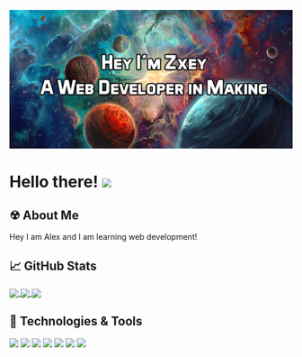 
[![Header](https://raw.githubusercontent.com/Zxey10/Zxey10/master/githubpng.png "Header")](https://github.com/Zxey10/)

# Hello there! <img src="https://media.giphy.com/media/26tn33aiTi1jkl6H6/giphy.gif" width="50px">

## &#x2622; About Me
Hey I am Alex and I am learning web development!


## &#x1f4c8; GitHub Stats


<a href="https://github.com/Zxey10/github-readme-stats">
  <img align="center" src="https://github-readme-stats.vercel.app/api?username=Zxey10&show_icons=true&theme=radical" />
</a>

<a href="https://github.com/Zxey10">
  <img align="center" src="https://github-readme-stats.vercel.app/api/top-langs/?username=Zxey10&layout=compact&theme=radical" />
</a>

<a href="https://github.com/Zxey10">
  <img align="center" src="https://github-readme-stats.vercel.app/api/wakatime?username=Zxey10&theme=radical" />
</a>



## 🔧 Technologies & Tools
![](https://img.shields.io/badge/Editor-VS%20CODE-informational?style=flat&logo=visualstudiocode&logoColor=blue&color=orange)
![](https://img.shields.io/badge/OS-Windows-informational?style=flat&logo=windows&logoColor=blue&color=orange)
![](https://img.shields.io/badge/CODE-HTML-informational?style=flat&logo=html5&logoColor=red&color=orange)
![](https://img.shields.io/badge/CODE-CSS-informational?style=flat&logo=css3&logoColor=blue&color=orange)
![](https://img.shields.io/badge/CODE-JS-informational?style=flat&logo=javascript&logoColor=fff200&color=orange)
![](https://img.shields.io/badge/CODE-REACT-informational?style=flat&logo=react&logoColor=00aeff&color=orange)
![](https://img.shields.io/badge/DB-MongoDB-informational?style=flat&logo=mongodb&logoColor=green&color=orange)



<!-- links to social media icons -->

<!-- icons with padding -->

[1.1]: http://i.imgur.com/tXSoThF.png (twitter icon with padding)
[2.1]: http://i.imgur.com/0o48UoR.png (github icon with padding)

<!-- icons without padding -->

[1.2]: http://i.imgur.com/wWzX9uB.png (twitter icon without padding)
[2.2]: http://i.imgur.com/9I6NRUm.png (github icon without padding)
[3.2]: https://raw.githubusercontent.com/MartinHeinz/MartinHeinz/master/linkedin-3-16.png (LinkedIn icon without padding)


<!-- links to your social media accounts -->

[1]: https://twitter.com/Martin_Heinz_
[2]: https://github.com/MartinHeinz
[3]: https://www.linkedin.com/in/heinz-martin/


<!-- Resources -->
<!-- Icons: https://simpleicons.org/ -->
<!-- GitHub Stats: https://github.com/anuraghazra/github-readme-stats -->
<!-- Emojis: https://emojipedia.org/emoji/ -->
<!-- HTML Emojis: https://www.fileformat.info/index.htm -->
<!-- Shields: https://shields.io/ -->
<!-- Awesome GitHub Profile README: https://github.com/abhisheknaiidu/awesome-github-profile-readme -->
